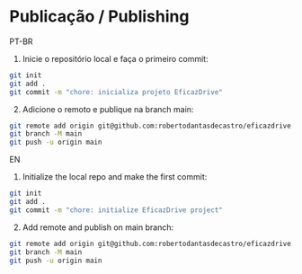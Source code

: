 # Publicação / Publishing

PT-BR
1. Inicie o repositório local e faça o primeiro commit:
```bash
git init
git add .
git commit -m "chore: inicializa projeto EficazDrive"
```
2. Adicione o remoto e publique na branch main:
```bash
git remote add origin git@github.com:robertodantasdecastro/eficazdrive.git
git branch -M main
git push -u origin main
```

EN
1. Initialize the local repo and make the first commit:
```bash
git init
git add .
git commit -m "chore: initialize EficazDrive project"
```
2. Add remote and publish on main branch:
```bash
git remote add origin git@github.com:robertodantasdecastro/eficazdrive.git
git branch -M main
git push -u origin main
```
